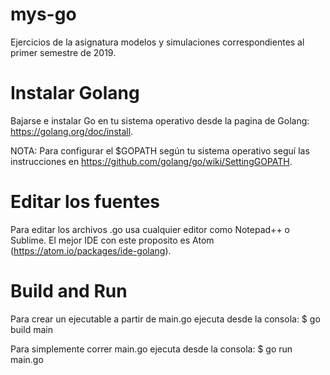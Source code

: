 # mys-go
Ejercicios de la asignatura modelos y simulaciones correspondientes al primer semestre de 2019.

# Instalar Golang
Bajarse e instalar Go en tu sistema operativo desde la pagina de Golang: https://golang.org/doc/install.

NOTA: Para configurar el $GOPATH según tu sistema operativo seguí las instrucciones en https://github.com/golang/go/wiki/SettingGOPATH.

# Editar los fuentes
Para editar los archivos .go usa cualquier editor como Notepad++ o Sublime. El mejor IDE con este proposito es Atom (https://atom.io/packages/ide-golang).

# Build and Run
Para crear un ejecutable a partir de main.go ejecuta desde la consola:
$ go build main

Para simplemente correr main.go ejecuta desde la consola:
$ go run main.go
